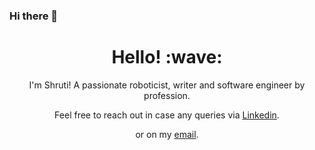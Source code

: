 ### Hi there 👋
<h1 align='center'> Hello! :wave:</h1>
<p align='center'>
I'm Shruti! A passionate roboticist, writer and software engineer by profession. 
</p>
<p align='center'>Feel free to reach out in case any queries via <a href="https://www.linkedin.com/in/shrutisharma1210/">Linkedin</a>.</p>
<p align='center'>or on my <a href="shruti12101997@gmail.com">email</a>.</p>



<!--
**shruti1210/shruti1210** is a ✨ _special_ ✨ repository because its `README.md` (this file) appears on your GitHub profile.

Here are some ideas to get you started:

- 🔭 I’m currently working on ...
- 🌱 I’m currently learning ...
- 👯 I’m looking to collaborate on ...
- 🤔 I’m looking for help with ...
- 💬 Ask me about ...
- 📫 How to reach me: ...
- 😄 Pronouns: ...
- ⚡ Fun fact: ...
-->
